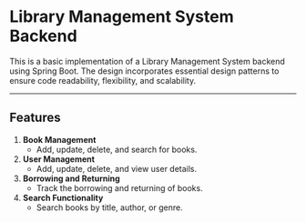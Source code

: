 # Library Management System Backend

This is a basic implementation of a Library Management System backend using Spring Boot. The design incorporates essential design patterns to ensure code readability, flexibility, and scalability.

---

## **Features**
1. **Book Management**
    - Add, update, delete, and search for books.
2. **User Management**
    - Add, update, delete, and view user details.
3. **Borrowing and Returning**
    - Track the borrowing and returning of books.
4. **Search Functionality**
    - Search books by title, author, or genre.